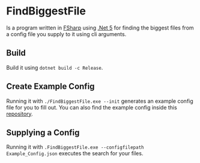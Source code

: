 # FindBiggestFile

Is a program written in [FSharp](https://dotnet.microsoft.com/languages/fsharp) using [.Net 5](https://dotnet.microsoft.com/download/dotnet/5.0) for finding the biggest files from a config file you supply to it using cli arguments.

## Build

Build it using ```dotnet build -c Release```.

## Create Example Config

Running it with ```./FindBiggestFile.exe --init``` generates an example config file for you to fill out. You can also find the example config inside this [repository](/FindBiggestFile/Example_Config.json).

## Supplying a Config

Running it with ```.FindBiggestFile.exe --configfilepath Example_Config.json``` executes the search for your files.